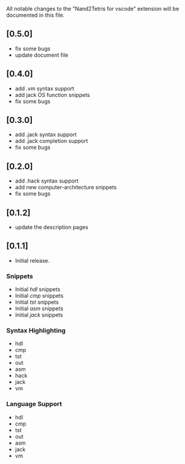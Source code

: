 All notable changes to the "Nand2Tetris for vscode" extension will be documented in this file.

## [0.5.0]

- fix some bugs
- update document file

## [0.4.0]

- add .vm syntax support
- add jack OS function snippets
- fix some bugs

## [0.3.0]

- add .jack syntax support
- add .jack completion support
- fix some bugs

## [0.2.0]

- add .hack syntax support
- add new computer-architecture snippets
- fix some bugs

## [0.1.2]

- update the description pages

## [0.1.1]

- Initial release.

### Snippets

- Initial _hdl_ snippets
- Initial _cmp_ snippets
- Initial _tst_ snippets
- Initial _asm_ snippets
- Initial *jack* snippets

### Syntax Highlighting

- hdl
- cmp
- tst
- out
- asm
- hack
- jack
- vm

### Language Support

- hdl
- cmp
- tst
- out
- asm
- jack
- vm

